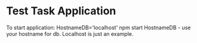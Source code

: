 # Test Task Application
To start application: HostnameDB='localhost' npm start
HostnameDB - use your hostname for db. Localhost is just an example.
